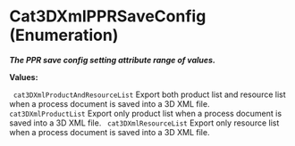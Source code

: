 # Cat3DXmlPPRSaveConfig (Enumeration)

**_The PPR save config setting attribute range of values._**

**Values:**

` cat3DXmlProductAndResourceList`      Export both product list and resource list when a process document is saved into a 3D XML file.
` cat3DXmlProductList`      Export only product list when a process document is saved into a 3D XML file.
` cat3DXmlResourceList`      Export only resource list when a process document is saved into a 3D XML file.